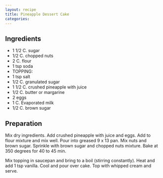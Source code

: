 ```yaml
---
layout: recipe
title: Pineapple Dessert Cake
categories:
---
```


## Ingredients

- 1 1/2 C. sugar
- 1/2 C. chopped nuts
- 2 C. flour
- 1 tsp soda
- TOPPING:
- 1 tsp salt
- 1/2 C. granulated sugar
- 1 1/2 C. crushed pineapple with juice
- 1/2 C. butter or margarine
- 2 eggs
- 1 C. Evaporated milk
- 1/2 C. brown sugar

## Preparation

Mix dry ingredients.  Add crushed pineapple with juice and eggs.  Add to flour mixture and mix well.  Pour into greased 9 x 13 pan. Mix nuts and brown sugar.  Sprinkle with brown sugar and chopped nuts mixture.  Bake at 350 degrees for 40 to 45 min.Mix topping in saucepan and bring to a boil (stirring constantly).  Heat and add 1 tsp vanilla.  Cool and pour over cake.  Top with whipped cream and serve.